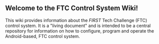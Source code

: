 ## Welcome to the FTC Control System Wiki!
This wiki provides information about the _FIRST_ Tech Challenge (FTC) control system.  It is a "living document" and is intended to be a central repository for information on how to configure, program and operate the Android-based, FTC control system.
 